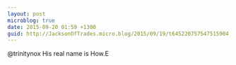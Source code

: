 ```yaml
---
layout: post
microblog: true
date: 2015-09-20 01:59 +1300
guid: http://JacksonOfTrades.micro.blog/2015/09/19/t645220757547515904.html
---
```

@trinitynox His real name is How.E
